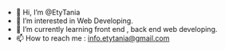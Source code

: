 - 👋 Hi, I’m @EtyTania
- 👀 I’m interested in Web Developing.
- 🌱 I’m currently learning front end , back end web developing.
- 📫 How to reach me  : info.etytania@gmail.com

<!---
EtyTania/EtyTania is a ✨ special ✨ repository because its `README.md` (this file) appears on your GitHub profile.
You can click the Preview link to take a look at your changes.
--->
